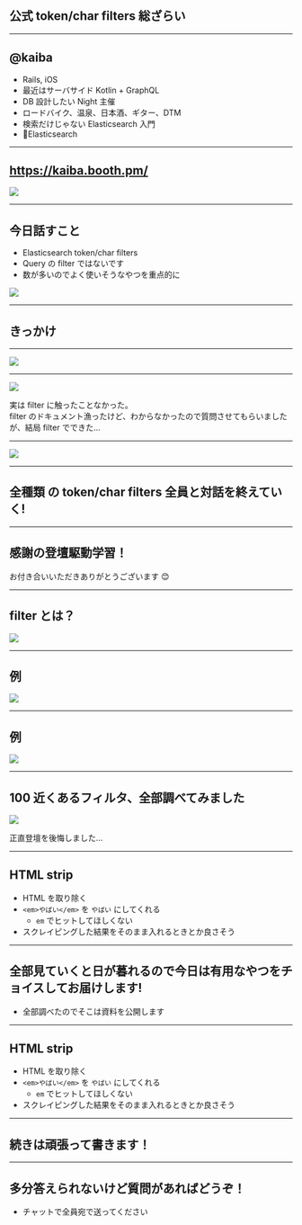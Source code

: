 ## 公式 token/char filters 総ざらい

---

## @kaiba

- Rails, iOS
- 最近はサーバサイド Kotlin + GraphQL
- DB 設計したい Night 主催
- ロードバイク、温泉、日本酒、ギター、DTM
- 検索だけじゃない Elasticsearch 入門
- 💜Elasticsearch

---

## https://kaiba.booth.pm/

![](https://github.com/kaibadash/gitpitch/blob/master/elastcisearch36/era.jpg?raw=true)

---

## 今日話すこと

- Elasticsearch token/char filters
- Query の filter ではないです
- 数が多いのでよく使いそうなやつを重点的に

![](https://github.com/kaibadash/gitpitch/blob/master/elastcisearch36/filter.png?raw=true)

---

## きっかけ

---

![](https://github.com/kaibadash/gitpitch/blob/master/elastcisearch36/wakaran.png?raw=true)

---

![](https://github.com/kaibadash/gitpitch/blob/master/elastcisearch36/discuss.png?raw=true)

実は filter に触ったことなかった。  
filter のドキュメント漁ったけど、わからなかったので質問させてもらいましたが、結局 filter でできた…

---

![](https://github.com/kaibadash/gitpitch/blob/master/elastcisearch36/ebi.png?raw=true)

---

## 全種類 の token/char filters 全員と対話を終えていく!

---

## 感謝の登壇駆動学習！

お付き合いいただきありがとうございます 😊

---

## filter とは？

![](https://github.com/kaibadash/gitpitch/blob/master/elastcisearch36/filter-coffee-bubble-drip.jpg?raw=true)

---

## 例

![](https://github.com/kaibadash/gitpitch/blob/master/elastcisearch36/es_filter1.png?raw=true)

---

## 例

![](https://github.com/kaibadash/gitpitch/blob/master/elastcisearch36/es_filter2.png?raw=true)

---

## 100 近くあるフィルタ、全部調べてみました

![](https://github.com/kaibadash/gitpitch/blob/master/elastcisearch36/es_filter_list.png?raw=true)

正直登壇を後悔しました…

---

## HTML strip

- HTML を取り除く
- `<em>やばい</em>` を `やばい` にしてくれる
  - `em` でヒットしてほしくない
- スクレイピングした結果をそのまま入れるときとか良さそう

---

## 全部見ていくと日が暮れるので今日は有用なやつをチョイスしてお届けします!

- 全部調べたのでそこは資料を公開します

---

## HTML strip

- HTML を取り除く
- `<em>やばい</em>` を `やばい` にしてくれる
  - `em` でヒットしてほしくない
- スクレイピングした結果をそのまま入れるときとか良さそう

---

## 続きは頑張って書きます！

---

## 多分答えられないけど質問があればどうぞ！

- チャットで全員宛で送ってください
